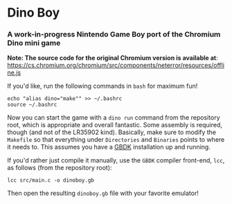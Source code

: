 # Dino Boy

### A work-in-progress Nintendo Game Boy port of the Chromium Dino mini game

__Note: The source code for the original Chromium version is available at__: https://cs.chromium.org/chromium/src/components/neterror/resources/offline.js

If you'd like, run the following commands in `bash` for maximum fun!

```shell
echo "alias dino="make"" >> ~/.bashrc
source ~/.bashrc
```

Now you can start the game with a `dino run` command from the repository root, which is appropriate and overall fantastic. Some assembly is required, though (and not of the LR35902 kind). Basically, make sure to modify the `Makefile` so that everything under `Directories` and `Binaries` points to where it needs to. This assumes you have a [GBDK](http://gbdk.sourceforge.net/) installation up and running.

If you'd rather just compile it manually, use the `GBDK` compiler front-end, `lcc`, as follows (from the repository root):

```shell
lcc src/main.c -o dinoboy.gb
```

Then open the resulting `dinoboy.gb` file with your favorite emulator!
